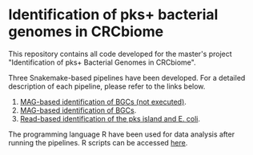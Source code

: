 # Identification of pks+ bacterial genomes in CRCbiome

This repository contains all code developed for the master's project "Identification of pks+ Bacterial Genomes in CRCbiome".

Three Snakemake-based pipelines have been developed. For a detailed description of each pipeline, please refer to the links below.
1. [MAG-based identification of BGCs (not executed)](https://github.com/Rounge-lab/Identification-of-pks-positive-bacterial-genomes-in-CRCbiome/blob/main/pipeline1/README.md).
2. [MAG-based identification of BGCs](https://github.com/Rounge-lab/Identification-of-pks-positive-bacterial-genomes-in-CRCbiome/blob/main/pipeline2/README.md).
3. [Read-based identification of the pks island and E. coli](https://github.com/Rounge-lab/Identification-of-pks-positive-bacterial-genomes-in-CRCbiome/blob/main/pineline3/README.md).

The programming language R have been used for data analysis after running the pipelines. R scripts can be accessed [here](https://github.com/Rounge-lab/Identification-of-pks-positive-bacterial-genomes-in-CRCbiome/tree/main/r-scripts).
